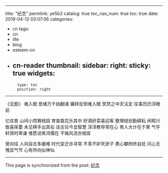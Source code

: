 
---
title: "纪念"
permlink: ye5b2
catalog: true
toc_nav_num: true
toc: true
date: 2019-04-12 03:07:06
categories:
- cn
tags:
- cn
- life
- blog
- esteem-cn
- cn-reader
thumbnail: 
sidebar:
    right:
        sticky: true
widgets:
    -
        type: toc
        position: right
---


《无题》
难入眠
思绪万千始翻涌
辗转反侧难入眠
冥冥之中天注定
往事历历浮眼前

忆往昔
山间小院赛桃园
育苗栽花乐其中
好酒好菜喜迎客
整理规划勤耕耘
闲暇兴致喜挥墨
未见棋手出其右
谈古论今显智慧
淳淳教导常在心
育人大计在于熏
气宇轩昂时卑谦
惟愿谈笑鸿儒在
不做风流亦相宜

曾向往
人间自古多磨难
时代变迁亦寻常
不羡不妒天骄子
费心攀附终自扰
问心无愧显气节
心有所向似神仙


- - -

This page is synchronized from the post: [纪念](https://steemit.com/@andrewma/ye5b2)
